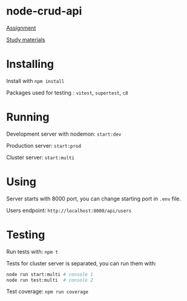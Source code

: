 # node-crud-api

[Assignment](https://github.com/AlreadyBored/nodejs-assignments/blob/main/assignments/crud-api/assignment.md)

[Study materials](https://github.com/rolling-scopes-school/tasks/blob/master/node/modules/crud-api/README.md)

# Installing

Install with `npm install`

Packages used for testing : `vitest`, `supertest`, `c8`

# Running

Development server with nodemon: `start:dev`

Production server: `start:prod`

Cluster server: `start:multi`

# Using

Server starts with 8000 port, you can change starting port in `.env` file.

Users endpoint: `http://localhost:8000/api/users`

# Testing

Run tests with: `npm t`

Tests for cluster server is separated, you can run them with:

```bash
node run start:multi # console 1
node run test:multi  # console 2
```

Test coverage: `npm run coverage`
